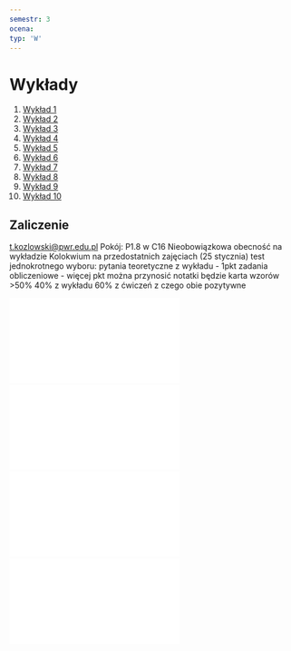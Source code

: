 ```yaml
---
semestr: 3
ocena: 
typ: 'W'
---
```


# Wykłady
1. [Wykład 1](/Notatki/Semestr%203/Inżynierskie%20zastosowania%20statystyki/Wykłady/Wykład%201/Wykład%201.md)
2. [Wykład 2](/Notatki/Semestr%203/Inżynierskie%20zastosowania%20statystyki/Wykłady/Wykład%202/Wykład%202.md)
3. [Wykład 3](/Notatki/Semestr%203/Inżynierskie%20zastosowania%20statystyki/Wykłady/Wykład%203/Wykład%203.md)
4. [Wykład 4](/Notatki/Semestr%203/Inżynierskie%20zastosowania%20statystyki/Wykłady/Wykład%204/Wykład%204.md)
5. [Wykład 5](/Notatki/Semestr%203/Inżynierskie%20zastosowania%20statystyki/Wykłady/Wykład%205/Wykład%205.md)
6. [Wykład 6](/Notatki/Semestr%203/Inżynierskie%20zastosowania%20statystyki/Wykłady/Wykład%206/Wykład%206.md)
7. [Wykład 7](/Notatki/Semestr%203/Inżynierskie%20zastosowania%20statystyki/Wykłady/Wykład%207/Wykład%207.md)
8. [Wykład 8](/Notatki/Semestr%203/Inżynierskie%20zastosowania%20statystyki/Wykłady/Wykład%208/Wykład%208.md)
9. [Wykład 9](/Notatki/Semestr%203/Inżynierskie%20zastosowania%20statystyki/Wykłady/Wykład%209/Wykład%209.md)
10. [Wykład 10](/Notatki/Semestr%203/Inżynierskie%20zastosowania%20statystyki/Wykłady/Wykład%2010/Wykład%2010.md)

## Zaliczenie
t.kozlowski@pwr.edu.pl
Pokój: P1.8 w C16
Nieobowiązkowa obecność na wykładzie
Kolokwium na przedostatnich zajęciach (25 stycznia)
test jednokrotnego wyboru:
pytania teoretyczne z wykładu - 1pkt
zadania obliczeniowe - więcej pkt
można przynosić notatki
będzie karta wzorów
\>50%
40% z wykładu 60% z ćwiczeń z czego obie pozytywne



![](/Notatki/Semestr%203/Inżynierskie%20zastosowania%20statystyki/Wykłady/rozklad%20FSnedecora%20v1v2.pdf)
![](/Notatki/Semestr%203/Inżynierskie%20zastosowania%20statystyki/Wykłady/rozklad%20tstudenta.pdf)
![](/Notatki/Semestr%203/Inżynierskie%20zastosowania%20statystyki/Wykłady/rozkład%20chi^2.pdf)
![](/Notatki/Semestr%203/Inżynierskie%20zastosowania%20statystyki/Wykłady/rozkład%20normalny.pdf)
